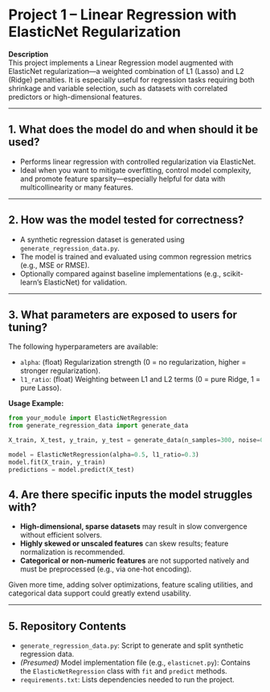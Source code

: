 # Project 1 – Linear Regression with ElasticNet Regularization

**Description**  
This project implements a Linear Regression model augmented with ElasticNet regularization—a weighted combination of L1 (Lasso) and L2 (Ridge) penalties. It is especially useful for regression tasks requiring both shrinkage and variable selection, such as datasets with correlated predictors or high-dimensional features.

---

## 1. What does the model do and when should it be used?

- Performs linear regression with controlled regularization via ElasticNet.
- Ideal when you want to mitigate overfitting, control model complexity, and promote feature sparsity—especially helpful for data with multicollinearity or many features.

---

## 2. How was the model tested for correctness?

- A synthetic regression dataset is generated using `generate_regression_data.py`.
- The model is trained and evaluated using common regression metrics (e.g., MSE or RMSE).
- Optionally compared against baseline implementations (e.g., scikit-learn’s ElasticNet) for validation.

---

## 3. What parameters are exposed to users for tuning?

The following hyperparameters are available:

- `alpha`: (float) Regularization strength (0 = no regularization, higher = stronger regularization).
- `l1_ratio`: (float) Weighting between L1 and L2 terms (0 = pure Ridge, 1 = pure Lasso).

**Usage Example:**
```python
from your_module import ElasticNetRegression
from generate_regression_data import generate_data

X_train, X_test, y_train, y_test = generate_data(n_samples=300, noise=0.1)

model = ElasticNetRegression(alpha=0.5, l1_ratio=0.3)
model.fit(X_train, y_train)
predictions = model.predict(X_test)
```

## 4. Are there specific inputs the model struggles with?

- **High-dimensional, sparse datasets** may result in slow convergence without efficient solvers.  
- **Highly skewed or unscaled features** can skew results; feature normalization is recommended.  
- **Categorical or non-numeric features** are not supported natively and must be preprocessed (e.g., via one-hot encoding).  

Given more time, adding solver optimizations, feature scaling utilities, and categorical data support could greatly extend usability.

---

## 5. Repository Contents

- `generate_regression_data.py`: Script to generate and split synthetic regression data.  
- *(Presumed)* Model implementation file (e.g., `elasticnet.py`): Contains the `ElasticNetRegression` class with `fit` and `predict` methods.  
- `requirements.txt`: Lists dependencies needed to run the project.

